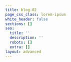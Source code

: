 ```yaml
---
title: blog-02
page_css_class: lorem-ipsum
white_header: false
sections: []
seo:
  title: ''
  description: ''
  robots: []
  extra: []
layout: advanced
---
```

